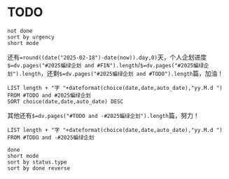 # TODO

```tasks
not done
sort by urgency
short mode
```

还有`=round((date("2025-02-18")-date(now)).day,0)`天，个人企划进度`$=dv.pages("#2025蝙绿企划 and #FIN").length`/`$=dv.pages("#2025蝙绿企划").length`，还剩`$=dv.pages("#2025蝙绿企划 and #TODO").length`篇，加油！

```dataview
LIST length + "字 "+dateformat(choice(date,date,auto_date),"yy.M.d ")
FROM #TODO and #2025蝙绿企划
SORT choice(date,date,auto_date) DESC
```

其他还有`$=dv.pages("#TODO and -#2025蝙绿企划").length`篇，努力！

```dataview
LIST length + "字 "+dateformat(choice(date,date,auto_date),"yy.M.d ")
FROM #TODO and -#2025蝙绿企划
```

```tasks
done
short mode
sort by status.type
sort by done reverse
```
